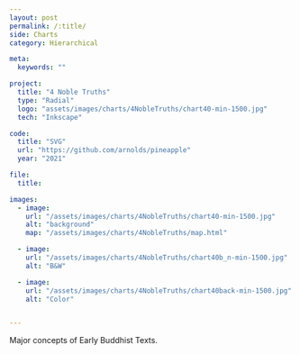 ```yaml
---
layout: post
permalink: /:title/
side: Charts
category: Hierarchical

meta:
  keywords: ""

project:
  title: "4 Noble Truths"
  type: "Radial"
  logo: "assets/images/charts/4NobleTruths/chart40-min-1500.jpg"
  tech: "Inkscape"

code:
  title: "SVG"
  url: "https://github.com/arnolds/pineapple"
  year: "2021"

file:
  title:

images:
  - image:
    url: "/assets/images/charts/4NobleTruths/chart40-min-1500.jpg"
    alt: "background"
    map: "/assets/images/charts/4NobleTruths/map.html"

  - image:
    url: "/assets/images/charts/4NobleTruths/chart40b_n-min-1500.jpg"
    alt: "B&W"

  - image:
    url: "/assets/images/charts/4NobleTruths/chart40back-min-1500.jpg"
    alt: "Color"


---
```

Major concepts of Early Buddhist Texts.
